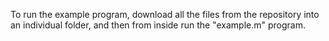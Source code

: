 To run the example program, download all the files from the repository into an individual folder, and then from inside run the "example.m" program.
